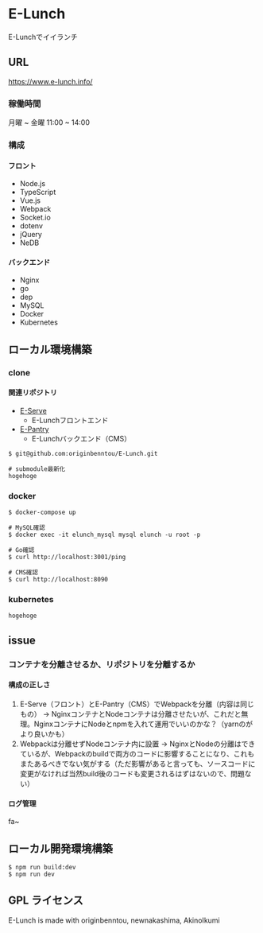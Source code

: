 E-Lunch
======================

E-Lunchでイイランチ

## URL

https://www.e-lunch.info/

### 稼働時間

月曜 ~ 金曜
11:00 ~ 14:00

### 構成

#### フロント

- Node.js
- TypeScript
- Vue.js
- Webpack
- Socket.io
- dotenv
- jQuery
- NeDB

#### バックエンド

- Nginx
- go
- dep
- MySQL
- Docker
- Kubernetes

## ローカル環境構築

### clone

#### 関連リポジトリ

- [E-Serve]()
    - E-Lunchフロントエンド
- [E-Pantry]()
    - E-Lunchバックエンド（CMS）

```
$ git@github.com:originbenntou/E-Lunch.git

# submodule最新化
hogehoge
```

### docker

```
$ docker-compose up

# MySQL確認
$ docker exec -it elunch_mysql mysql elunch -u root -p

# Go確認
$ curl http://localhost:3001/ping

# CMS確認
$ curl http://localhost:8090
```

### kubernetes

```
hogehoge
```

## issue

### コンテナを分離させるか、リポジトリを分離するか

#### 構成の正しさ

1. E-Serve（フロント）とE-Pantry（CMS）でWebpackを分離（内容は同じもの）
    → NginxコンテナとNodeコンテナは分離させたいが、これだと無理。NginxコンテナにNodeとnpmを入れて運用でいいのかな？（yarnのがより良いかも）
2. Webpackは分離せずNodeコンテナ内に設置
    → NginxとNodeの分離はできているが、Webpackのbuildで両方のコードに影響することになり、これもまたあるべきでない気がする（ただ影響があると言っても、ソースコードに変更がなければ当然build後のコードも変更されるはずはないので、問題ない）

#### ログ管理
fa~

## ローカル開発環境構築
```
$ npm run build:dev
$ npm run dev
```

GPL ライセンス
--------
E-Lunch is made with originbenntou, newnakashima, AkinoIkumi

